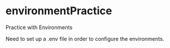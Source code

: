# environmentPractice
Practice with Environments

Need to set up a .env file in order to configure the environments.
